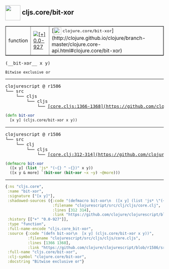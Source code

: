 ## <img width="48px" valign="middle" src="http://i.imgur.com/Hi20huC.png"> cljs.core/bit-xor

 <table border="1">
<tr>
<td>function</td>
<td><a href="https://github.com/cljsinfo/api-refs/tree/0.0-927"><img valign="middle" alt="[+] 0.0-927" src="https://img.shields.io/badge/+-0.0--927-lightgrey.svg"></a> </td>
<td>
[<img height="24px" valign="middle" src="http://i.imgur.com/1GjPKvB.png"> <samp>clojure.core/bit-xor</samp>](http://clojure.github.io/clojure/branch-master/clojure.core-api.html#clojure.core/bit-xor)
</td>
</tr>
</table>

 <samp>
(__bit-xor__ x y)<br>
</samp>

```
Bitwise exclusive or
```

---

 <pre>
clojurescript @ r1586
└── src
    └── cljs
        └── cljs
            └── <ins>[core.cljs:1366-1368](https://github.com/clojure/clojurescript/blob/r1586/src/cljs/cljs/core.cljs#L1366-L1368)</ins>
</pre>

```clj
(defn bit-xor
  [x y] (cljs.core/bit-xor x y))
```


---

 <pre>
clojurescript @ r1586
└── src
    └── clj
        └── cljs
            └── <ins>[core.clj:312-314](https://github.com/clojure/clojurescript/blob/r1586/src/clj/cljs/core.clj#L312-L314)</ins>
</pre>

```clj
(defmacro bit-xor
  ([x y] (list 'js* "(~{} ^ ~{})" x y))
  ([x y & more] `(bit-xor (bit-xor ~x ~y) ~@more)))
```

---

```clj
{:ns "cljs.core",
 :name "bit-xor",
 :signature ["[x y]"],
 :shadowed-sources ({:code "(defmacro bit-xor\n  ([x y] (list 'js* \"(~{} ^ ~{})\" x y))\n  ([x y & more] `(bit-xor (bit-xor ~x ~y) ~@more)))",
                     :filename "clojurescript/src/clj/cljs/core.clj",
                     :lines [312 314],
                     :link "https://github.com/clojure/clojurescript/blob/r1586/src/clj/cljs/core.clj#L312-L314"}),
 :history [["+" "0.0-927"]],
 :type "function",
 :full-name-encode "cljs.core_bit-xor",
 :source {:code "(defn bit-xor\n  [x y] (cljs.core/bit-xor x y))",
          :filename "clojurescript/src/cljs/cljs/core.cljs",
          :lines [1366 1368],
          :link "https://github.com/clojure/clojurescript/blob/r1586/src/cljs/cljs/core.cljs#L1366-L1368"},
 :full-name "cljs.core/bit-xor",
 :clj-symbol "clojure.core/bit-xor",
 :docstring "Bitwise exclusive or"}

```
